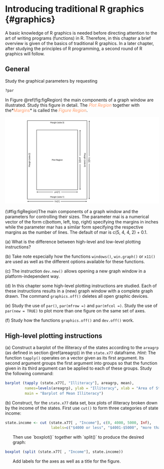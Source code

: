 # Introducing traditional R graphics {#graphics}

A basic knowledge of R graphics is needed before directing attention to the art of writing programs (functions) in R. Therefore, in this chapter a brief overview is given of the basics of traditional R graphics. In a later chapter, after studying the principles of R programming, a second round of R graphics will follow.  

##	General

Study the graphical parameters by requesting


``` r
?par
```

In Figure \@ref(fig:figRegion) the main components of a graph window are illustrated. Study this figure in detail. The *<span style="color:#FF9966">Plot Region</span>* together with the*<span style="color:#FF9966">Margins</span>*  is called the *<span style="color:#FF9966">Figure Region</span>*.


<div class="figure">
<img src="pics/figMargins.jpg" alt="The main components of a graph window and the parameters for controlling their sizes.  The parameter mai is a numerical vector of the form c(bottom, left, top, right) specifying the margins in inches while the parameter mar has a similar form specifying the respective margins as the number of lines. The default of mar is c(5, 4, 4, 2) + 0.1." width="640" />
<p class="caption">(\#fig:figRegion)The main components of a graph window and the parameters for controlling their sizes.  The parameter mai is a numerical vector of the form c(bottom, left, top, right) specifying the margins in inches while the parameter mar has a similar form specifying the respective margins as the number of lines. The default of mar is c(5, 4, 4, 2) + 0.1.</p>
</div>


(a)	What is the difference between high-level and low-level plotting instructions?

(b)	Take note especially how the functions `windows()`, `win.graph()` or `x11()` are used as well as the different options available for these functions. 

(c)	The instruction `dev.new()` allows opening a new graph window in a platform-independent way.

(d)	In this chapter some high-level plotting instructions are studied. Each of these instructions results in a (new) graph window with a complete graph drawn.  The command `graphics.off()` deletes all open graphic devices.

(e)	Study the use of  `par()`,  `par(mfrow =)`  and  `par(mfcol =)`. Study the use of `par(new = TRUE)` to plot more than one figure on the same set of axes.

(f)	Study how the functions `graphics.off()` and `dev.off()`  work.

##	High-level plotting instructions

(a)	Construct a barplot of the illiteracy of the states according to the `areagrp` (as defined in section \@ref(areagrp)) in the `state.x77` dataframe. *Hint*: The function `tapply()` operates on a vector given as its first argument.  Its second argument groups the first argument into groups so that the function given in its third argument can be applied to each of these groups. Study the following command:


``` r
barplot (tapply (state.x77[, "Illiteracy"], areagrp, mean), 
         names=levels(areagrp), ylab = "Illiteracy", xlab = "Area of State", 
         main = "Barplot of Mean Illiteracy")
```

(b)	Construct, for the `state.x77` data set, box plots of illiteracy broken down by the income of the states. First use `cut()` to form three categories of state income:


``` r
state.income <- cut (state.x77[ , "Income"], c(0, 4000, 5000, Inf),
                     labels=c("$4000 or less", "$4001-$5000", "more than $5001"))
```

<div style="margin-left: 25px; margin-right: 20px;">
Then use `boxplot()` together with `split()` to produce the desired graph:
</div>


``` r
boxplot (split (state.x77[ , "Income"], state.income))
```

<div style="margin-left: 25px; margin-right: 20px;">
Add labels for the axes as well as a title for the figure.
</div>

